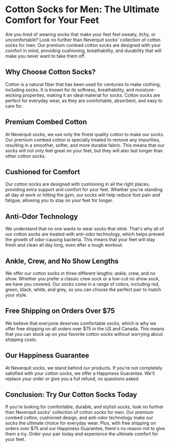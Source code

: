 # Cotton Socks for Men: The Ultimate Comfort for Your Feet

Are you tired of wearing socks that make your feet feel sweaty, itchy, or uncomfortable? Look no further than Neverquit socks' collection of cotton socks for men. Our premium combed cotton socks are designed with your comfort in mind, providing cushioning, breathability, and durability that will make you never want to take them off.

## Why Choose Cotton Socks?

Cotton is a natural fiber that has been used for centuries to make clothing, including socks. It is known for its softness, breathability, and moisture-wicking properties, making it an ideal material for socks. Cotton socks are perfect for everyday wear, as they are comfortable, absorbent, and easy to care for.

## Premium Combed Cotton

At Neverquit socks, we use only the finest quality cotton to make our socks. Our premium combed cotton is specially treated to remove any impurities, resulting in a smoother, softer, and more durable fabric. This means that our socks will not only feel great on your feet, but they will also last longer than other cotton socks.

## Cushioned for Comfort

Our cotton socks are designed with cushioning in all the right places, providing extra support and comfort for your feet. Whether you're standing all day at work or hitting the gym, our socks will help reduce foot pain and fatigue, allowing you to stay on your feet for longer.

## Anti-Odor Technology

We understand that no one wants to wear socks that stink. That's why all of our cotton socks are treated with anti-odor technology, which helps prevent the growth of odor-causing bacteria. This means that your feet will stay fresh and clean all day long, even after a tough workout.

## Ankle, Crew, and No Show Lengths

We offer our cotton socks in three different lengths: ankle, crew, and no show. Whether you prefer a classic crew sock or a low-cut no show sock, we have you covered. Our socks come in a range of colors, including red, green, black, white, and grey, so you can choose the perfect pair to match your style.

## Free Shipping on Orders Over $75

We believe that everyone deserves comfortable socks, which is why we offer free shipping on all orders over $75 in the US and Canada. This means that you can stock up on your favorite cotton socks without worrying about shipping costs.

## Our Happiness Guarantee

At Neverquit socks, we stand behind our products. If you're not completely satisfied with your cotton socks, we offer a Happiness Guarantee. We'll replace your order or give you a full refund, no questions asked.

## Conclusion: Try Our Cotton Socks Today

If you're looking for comfortable, durable, and stylish socks, look no further than Neverquit socks' collection of cotton socks for men. Our premium combed cotton, cushioned design, and anti-odor technology make our socks the ultimate choice for everyday wear. Plus, with free shipping on orders over $75 and our Happiness Guarantee, there's no reason not to give them a try. Order your pair today and experience the ultimate comfort for your feet.